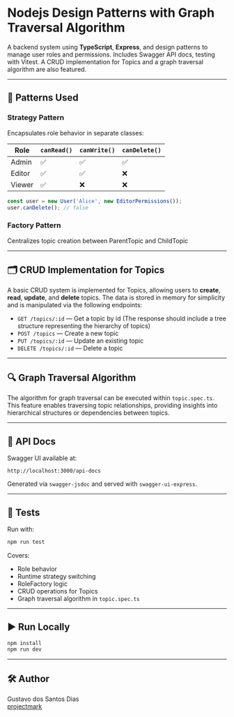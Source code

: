 # Nodejs Design Patterns with Graph Traversal Algorithm

A backend system using **TypeScript**, **Express**, and design patterns to manage user roles and permissions. Includes Swagger API docs, testing with Vitest. A CRUD implementation for Topics and a graph traversal algorithm are also featured.

---

## 🔧 Patterns Used

### Strategy Pattern

Encapsulates role behavior in separate classes:

| Role    | `canRead()` | `canWrite()` | `canDelete()` |
|---------|-------------|--------------|----------------|
| Admin   | ✅           | ✅            | ✅              |
| Editor  | ✅           | ✅            | ❌              |
| Viewer  | ✅           | ❌            | ❌              |

```ts
const user = new User('Alice', new EditorPermissions());
user.canDelete(); // false
```

### Factory Pattern

Centralizes topic creation between ParentTopic and ChildTopic

---

## 🗂️ CRUD Implementation for Topics

A basic CRUD system is implemented for Topics, allowing users to **create**, **read**, **update**, and **delete** topics. The data is stored in memory for simplicity and is manipulated via the following endpoints:

- `GET /topics/:id` — Get a topic by id (The response should include a tree structure representing the hierarchy of topics)
- `POST /topics` — Create a new topic
- `PUT /topics/:id` — Update an existing topic
- `DELETE /topics/:id` — Delete a topic

---

## 🔍 Graph Traversal Algorithm

The algorithm for graph traversal can be executed within `topic.spec.ts`. This feature enables traversing topic relationships, providing insights into hierarchical structures or dependencies between topics.

---

## 📘 API Docs

Swagger UI available at:

```
http://localhost:3000/api-docs
```

Generated via `swagger-jsdoc` and served with `swagger-ui-express`.

---

## 🧪 Tests

Run with:

```bash
npm run test
```

Covers:

- Role behavior
- Runtime strategy switching
- RoleFactory logic
- CRUD operations for Topics
- Graph traversal algorithm in `topic.spec.ts`

---

## ▶️ Run Locally

```bash
npm install
npm run dev
```

---

## 🛠️ Author

Gustavo dos Santos Dias  
[projectmark](https://github.com/gustavosdias/projectmark)
